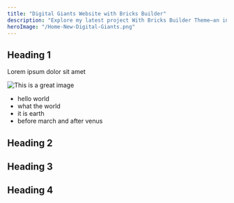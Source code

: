 ```yaml
---
title: "Digital Giants Website with Bricks Builder"
description: "Explore my latest project With Bricks Builder Theme—an innovative website I crafted with passion and precision. Experience seamless design, user-friendly navigation, and captivating content."
heroImage: "/Home-New-Digital-Giants.png"
---
```


## Heading 1

Lorem ipsum dolor sit amet

![This is a great image](https://assets-global.website-files.com/6364e2710bb372fbb357f912/6364e44b013e6aa3e9470fb0_monster-3d.jpg)

- hello world
- what the world
- it is earth
- before march and after venus

## Heading 2

## Heading 3

## Heading 4